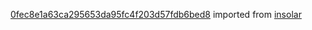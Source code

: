 [0fec8e1a63ca295653da95fc4f203d57fdb6bed8](https://github.com/insolar/insolar/commit/0fec8e1a63ca295653da95fc4f203d57fdb6bed8) imported from [insolar](https://github.com/insolar/insolar)
